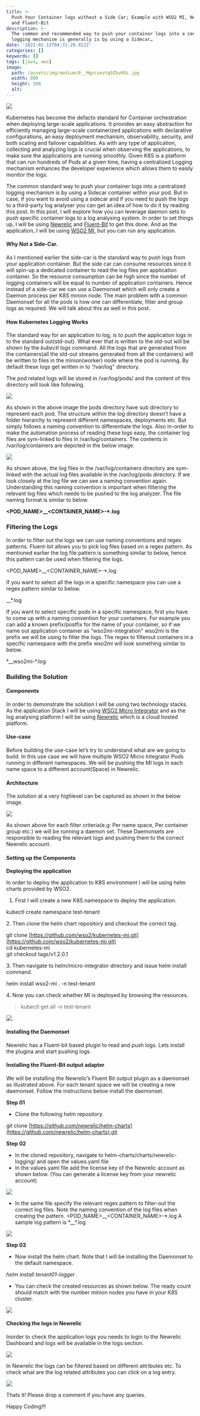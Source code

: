 ```yaml
---
title: >-
  Push Your Container logs without a Side Car; Example with WSO2 MI, Newrelic
  and Fluent-Bit
description: >-
  The common and recommended way to push your container logs into a centralised
  logging mechanism is generally is by using a Sidecar…
date: '2021-01-12T04:31:20.922Z'
categories: []
keywords: []
tags: [java, aws]
image:
  path: /assets/img/medium/0__Mgvcsevtq9ZbvROi.jpg
  width: 800
  height: 500
  alt:
---
```


![](/assets/img/medium/0__wY0FL1BxcZKPvxsS.jpg)

Kubernetes has become the defacto standard for Container orchestration when deploying large-scale applications. It provides an easy abstraction for efficiently managing large-scale containerized applications with declarative configurations, an easy deployment mechanism, observability, security, and both scaling and failover capabilities. As with any type of application, collecting and analyzing logs is crucial when observing the applications, to make sure the applications are running smoothly. Given K8S is a platform that can run hundreds of Pods at a given time, having a centralized Logging mechanism enhances the developer experience which allows them to easily monitor the logs.

The common standard way to push your container logs into a centralized logging mechanism is by using a Sidecar container within your pod. But in case, if you want to avoid using a sidecar and if you need to push the logs to a third-party log analyser you can get an idea of how to do it by reading this post. In this post, I will explore how you can leverage daemon sets to push specific container logs to a log analysing system. In order to set things up, I will be using [Newrelic](https://newrelic.com/) and [Fluent-Bit](https://fluentbit.io/) to get this done. And as the application, I will be using [WSO2 MI](https://ei.docs.wso2.com/en/7.2.0/micro-integrator/overview/introduction/), but you can run any application.

#### Why Not a Side-Car.

As I mentioned earlier the side-car is the standard way to push logs from your application container. But the side car can consume resources since it will spin-up a dedicated container to read the log files per application container. So the resource consumption can be high since the number of logging containers will be equal to number of application containers. Hence instead of a side-car we can use a Daemonset which will only create a Daemon process per K8S minion node. The main problem with a common Daemonset for all the pods is how one can differentiate, filter and group logs as required. We will talk about this as well in this post.

#### How Kubernetes Logging Works

The standard way for an application to log, is to push the application logs in to the standard out(std-out). What ever that is written to the std-out will be shown by the _kubectl logs_ command. All the logs that are generated from the containers(all the std-out streams generated from all the containers) will be written to files in the minion(worker) node where the pod is running. By default these logs get written in to “/var/log" directory.

The pod related logs will be stored in /var/log/pods/ and the content of this directory will look like following.

![](/assets/img/medium/1__OsDFOSdXG8Nb__bJOZV8xRA.png)

As shown in the above image the pods directory have sub directory to represent each pod. The structure within the log directory doesn’t have a folder hierarchy to represent different namespaces, deployments etc. But simply follows a naming convention to differentiate the logs. Also in-order to make the automation process of reading these logs easy, the container log files are sym-linked to files in /var/log/containers. The contents in /var/log/containers are depicted in the below image.

![](/assets/img/medium/0__uwlYjkwERNvkybiZ.jpg)

As shown above, the log files in the /var/log/containers directory are sym-linked with the actual log files available in the /var/log/pods directory. If we look closely at the log file we can see a naming convention again. Understanding this naming convention is important when filtering the relevant log files which needs to be pushed to the log analyzer. The file naming format is similar to below.

**<POD\_NAME>\_<NAMESPACE>\_<CONTAINER\_NAME>-\*.log**

### Filtering the Logs

In order to filter out the logs we can use naming conventions and regex patterns. Fluent-bit allows you to pick log files based on a regex pattern. As mentioned earlier the log file pattern is something similar to below, hence this pattern can be used when filtering the logs.

<POD\_NAME>\_<NAMESPACE>\_<CONTAINER\_NAME>-\*.log

If you want to select all the logs in a specific namespace you can use a regex pattern similar to below.

\_<NAMESPACE>\_\*.log

If you want to select specific pods in a specific namespace, first you have to come up with a naming convention for your containers. For example you can add a known prefix/postfix for the name of your container, so if we name out application container as “wso2mi-integration" wso2mi is the prefix we will be using to filter the logs. The regex to filterout containers in a specific namespace with the prefix wso2mi will look something similar to below.

\*\_<NAMESPACE>\_wso2mi-\*.log

### Building the Solution

#### Components

In order to demonstrate the solution I will be using two technology stacks. As the application Stack I will be using [WSO2 Micro Integrator](https://ei.docs.wso2.com/en/7.2.0/micro-integrator/overview/introduction/) and as the log analysing platform I will be using [Newrelic](https://newrelic.com/) which is a cloud hosted platform.

#### Use-case

Before building the use-case let’s try to understand what are we going to build. In this use case we will have multiple WSO2 Micro Integrator Pods running in different namespaces. We will be pushing the MI logs in each name space to a different account(Space) in Newrelic.

#### Architecture

The solution at a very highlevel can be captured as shown in the below image.

![](/assets/img/medium/0__5Wd__RBHt5a__TcTTg.jpg)

As shown above for each filter criteria(e.g: Per name space, Per container group etc.) we will be running a daemon set. These Daemonsets are responsible to reading the relevant logs and pushing them to the correct Newrelic account.

#### Setting up the Components

**Deploying the application**

In order to deploy the application to K8S environment I will be using helm charts provided by WSO2.

1.  First I will create a new K8S namespace to deploy the application.

kubectl create namespace test-tenant

2\. Then clone the helm chart repository and checkout the correct tag.

git clone [https://github.com/wso2/kubernetes-mi.git](https://github.com/wso2/kubernetes-mi.git)  
cd kubernetes-mi  
git checkout tags/v1.2.0.1

3\. Then navigate to helm/micro-integrator directory and issue helm install command.

helm install wso2-mi . -n test-tenant

4\. Now you can check whether MI is deployed by browsing the resources.

> kubectl get all -n test-tenant

![](/assets/img/medium/1__S7yV6QB7poN__Fr__nejXA7A.png)

#### **Installing the Daemonset**

Newrelic has a Fluent-bit based plugin to read and push logs. Lets install the plugina and start pushing logs.

#### Installing the Fluent-Bit output adapter

We will be installing the Newrelic’s Fluent Bit output plugin as a daemonset as illustrated above. For each tenant space we will be creating a new daemonset. Follow the instructions below install the daemonset.

**Step 01**

*   Clone the following helm repository.

git clone [https://github.com/newrelic/helm-charts](https://github.com/newrelic/helm-charts).git

**Step 02**

*   In the cloned repository, navigate to helm-charts/charts/newrelic-logging/ and open the values.yaml file
*   In the values.yaml file add the license key of the Newrelic account as shown below. (You can generate a license key from your newrelic account)

![](/assets/img/medium/0__hsjGPgCWUZ3hkOYP.jpg)

*   In the same file specify the relevant regex pattern to filter-out the correct log files. Note the naming convention of the log files when creating the pattern. <POD\_NAME>\_<NAMESPACE>\_<CONTAINER\_NAME>-\*.log A sample log pattern is \*\_<NAMESPACE>\_\*.log

![](/assets/img/medium/0__Xtmmi7tfBq46Hk1W.jpg)

**Step 03**

*   Now install the helm chart. Note that I will be installing the Daemonset to the default namespace.

_helm install tenant01-logger ._ 

*   You can check the created resources as shown below. The ready count should match with the number minion nodes you have in your K8S cluster.

![](/assets/img/medium/0__NPgrVyBYxDOS2VL4.jpg)

#### Checking the logs in Newrelic

Inorder to check the application logs you needs to login to the Newrelic Dashboard and logs will be available in the logs section.

![](/assets/img/medium/0__yUHn9LIdUGpmTMlM.jpg)

In Newrelic the logs can be filtered based on different attributes etc. To check what are the log related attributes you can click on a log entry.

![](/assets/img/medium/0__agN3xsA7XiLW1s__P.jpg)

Thats it! Please drop a comment if you have any queries.

Happy Coding!!!